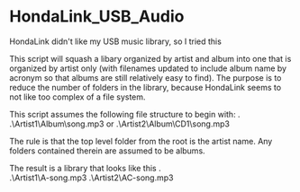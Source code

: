 # HondaLink_USB_Audio
HondaLink didn't like my USB music library, so I tried this

This script will squash a libary organized by artist and album into one that is organized by artist only (with filenames updated to include album name by acronym so that albums are still relatively easy to find). The purpose is to reduce the number of folders in the library, because HondaLink seems to not like too complex of a file system.

This script assumes the following file structure to begin with:
.\
.\Artist1\Album\song.mp3
or
.\Artist2\Album\CD1\song.mp3

The rule is that the top level folder from the root is the artist name.
Any folders contained therein are assumed to be albums. 

The result is a library that looks like this
.\
.\Artist1\A-song.mp3
.\Artist2\AC-song.mp3